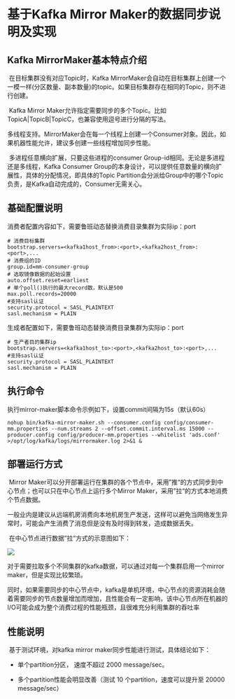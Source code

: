 # 基于Kafka Mirror Maker的数据同步说明及实现

## Kafka MirrorMaker基本特点介绍

​	在目标集群没有对应Topic时，Kafka MirrorMaker会自动在目标集群上创建一个一模一样(分区数量、副本数量)的topic。如果目标集群存在相同的Topic，则不进行创建。

​	Kafka Mirror Maker允许指定需要同步的多个Topic。比如TopicA|TopicB|TopicC，也兼容使用逗号进行分隔的写法。

​	多线程支持。MirrorMaker会在每一个线程上创建一个Consumer对象。因此，如果机器性能允许，建议多创建一些线程增加同步性能。

​	多进程任意横向扩展，只要这些进程的consumer Group-id相同。无论是多进程还是多线程，Kafka Consumer Group的本身设计，可以提供任意数量的横向扩展性，具体的分配情况，即具体的Topic Partition会分派给Group中的哪个Topic负责，是Kafka自动完成的，Consumer无需关心。 

## 基础配置说明

消费者配置内容如下，需要鲁班动态替换消费目录集群为实际ip：port

```
# 消费目标集群
bootstrap.servers=<kafka1host_from>:<port>,<kafka2host_from>:<port>,...
# 消费组的ID
group.id=mm-consumer-group
# 选取镜像数据的起始设置
auto.offset.reset=earliest
# 单个poll()执行的最大record数，默认是500
max.poll.records=20000
#支持sasl认证
security.protocol = SASL_PLAINTEXT
sasl.mechanism = PLAIN
```

生成者配置如下，需要鲁班动态替换消费目录集群为实际ip：port

```
# 生产者目的集群ip
bootstrap.servers=<kafka1host_to>:<port>,<kafka2host_to>:<port>,...
#支持sasl认证
security.protocol = SASL_PLAINTEXT
sasl.mechanism = PLAIN
```

## 执行命令

执行mirror-maker脚本命令示例如下，设置commit间隔为15s（默认60s）

```
nohup bin/kafka-mirror-maker.sh --consumer.config config/consumer-mm.properties --num.streams 2 --offset.commit.interval.ms 15000 --producer.config config/producer-mm.properties --whitelist 'ads.conf' >/opt/log/kafka/logs/mirrormaker.log 2>&1 & 
```

## 部署运行方式

​	Mirror Maker可以分开部署运行在集群的各个节点中，采用”推“的方式同步到中心节点；也可以只在中心节点上运行多个Mirror Maker，采用”拉“的方式本地消费个节点数据。

​	一般业内是建议从远端机房消费向本地机房生产发送，这样可以避免当网络发生异常时，可能会产生消费了消息但是没有及时得到转发，造成数据丢失。

​	在中心节点进行数据”拉“方式的示意图如下：

![](C:\Users\Administrator\Desktop\TLPic_20210518143903.png)

​	对于需要拉取多个不同集群的kafka数据，可以通过对每一个集群启用一个mirror maker，但是实现比较繁琐。

​	同时，如果需要同步的中心节点中，kafka是单机环境，中心节点的资源消耗会随着需要同步的节点数量增加而增加，且性能会有一定影响，该中心节点所在机器的 I/O可能会成为整个消费过程的性能瓶颈，且很难充分利用集群的吞吐率

## 性能说明

​	基于测试环境，对kafka mirror maker同步性能进行测试，具体结论如下：

- 单个partition分区， 速度不超过 2000 message/sec。

- 多个partition性能会明显改善（测试 10 个partition，速度可以提升至 20000 message/sec）
  

